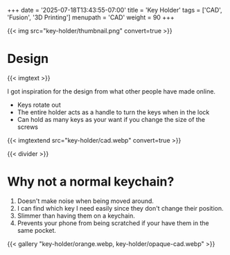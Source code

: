 +++
date = '2025-07-18T13:43:55-07:00'
title = 'Key Holder'
tags = ['CAD', 'Fusion', '3D Printing']
menupath = 'CAD'
weight = 90
+++

{{< img src="key-holder/thumbnail.png" convert=true >}}

# Design

{{< imgtext >}}

I got inspiration for the design from what other people have made online.

 - Keys rotate out
 - The entire holder acts as a handle to turn the keys when in the lock
 - Can hold as many keys as your want if you change the size of the screws

{{< imgtextend src="key-holder/cad.webp" convert=true >}}

{{< divider >}}

# Why not a normal keychain?
 1. Doesn't make noise when being moved around.
 2. I can find which key I need easily since they don't change their position.
 3. Slimmer than having them on a keychain.
 4. Prevents your phone from being scratched if your have them in the same pocket.

{{< gallery "key-holder/orange.webp, key-holder/opaque-cad.webp" >}}